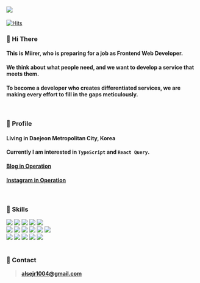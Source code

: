 
# <img src="https://ifh.cc/g/xPcRRC.jpg" />


[![Hits](https://hits.seeyoufarm.com/api/count/incr/badge.svg?url=https%3A%2F%2Fgithub.com%2FMirrer1&count_bg=%23E7E7E7&title_bg=%23555555&icon=matrix.svg&icon_color=%23E7E7E7&title=hits&edge_flat=true)](https://github.com/Mirrer1)

### :speech_balloon: Hi There  

#### This is Miirer, who is preparing for a job as Frontend Web Developer.

#### We think about what people need, and we want to develop a service that meets them.

#### To become a developer who creates differentiated services, we are making every effort to fill in the gaps meticulously.

<br />



### :speech_balloon: Profile

#### Living in Daejeon Metropolitan City, Korea

#### Currently I am interested in `TypeScript` and `React Query`.

#### [Blog in Operation](https://velog.io/@alsejr1004)

#### [Instagram in Operation](https://www.instagram.com/mirrerlike_/)


<br />



### :speech_balloon: Skills


<div style={{display: 'flex'}}>
   <img src="https://img.shields.io/badge/HTML-bcbcbc?style=flat-square&logo=HTML5&logoColor=white"/>
   <img src="https://img.shields.io/badge/CSS-bcbcbc?style=flat-square&logo=CSS3&logoColor=white"/>
   <img src="https://img.shields.io/badge/JAVASCRIPT-bcbcbc?style=flat-square&logo=JavaScript&logoColor=white"/>
   <img src="https://img.shields.io/badge/ANT DESIGN-bcbcbc?style=flat-square&logo=Ant Design&logoColor=white"/>
   <img src="https://img.shields.io/badge/STYLED COMPONENTS-bcbcbc?style=flat-square&logo=styled-components&logoColor=white"/>
</div>

<div style={{display: 'flex'}}>
   <img src="https://img.shields.io/badge/REACT-bcbcbc?style=flat-square&logo=React&logoColor=white"/>
   <img src="https://img.shields.io/badge/REDUX-bcbcbc?style=flat-square&logo=Redux&logoColor=white"/>
   <img src="https://img.shields.io/badge/REDUX SAGA-bcbcbc?style=flat-square&logo=Redux-Saga&logoColor=white"/>   
   <img src="https://img.shields.io/badge/REDUX TOOLKIT-bcbcbc?style=flat-square&logo=UIkit&logoColor=white"/>   
   <img src="https://img.shields.io/badge/SWR-bcbcbc?style=flat-square&logo=SWC&logoColor=white"/>   
   <img src="https://img.shields.io/badge/NEXT.JS-bcbcbc?style=flat-square&logo=Next.js&logoColor=white"/>
</div>

<div style={{display: 'flex'}}>
   <img src="https://img.shields.io/badge/GIT-bcbcbc?style=flat-square&logo=Git&logoColor=white"/>
   <img src="https://img.shields.io/badge/GITHUB-bcbcbc?style=flat-square&logo=GitHub&logoColor=white"/>
   <img src="https://img.shields.io/badge/NODE.JS-bcbcbc?style=flat-square&logo=Node.js&logoColor=white"/>
   <img src="https://img.shields.io/badge/EXPRESS-bcbcbc?style=flat-square&logo=Express&logoColor=white"/>
   <img src="https://img.shields.io/badge/SEQUELIZE-bcbcbc?style=flat-square&logo=Sequelize&logoColor=white"/>   
</div>

<br />



### :speech_balloon: Contact

> [**alsejr1004@gmail.com**](mailto:alsejr1004@gmail.com)

<br />

